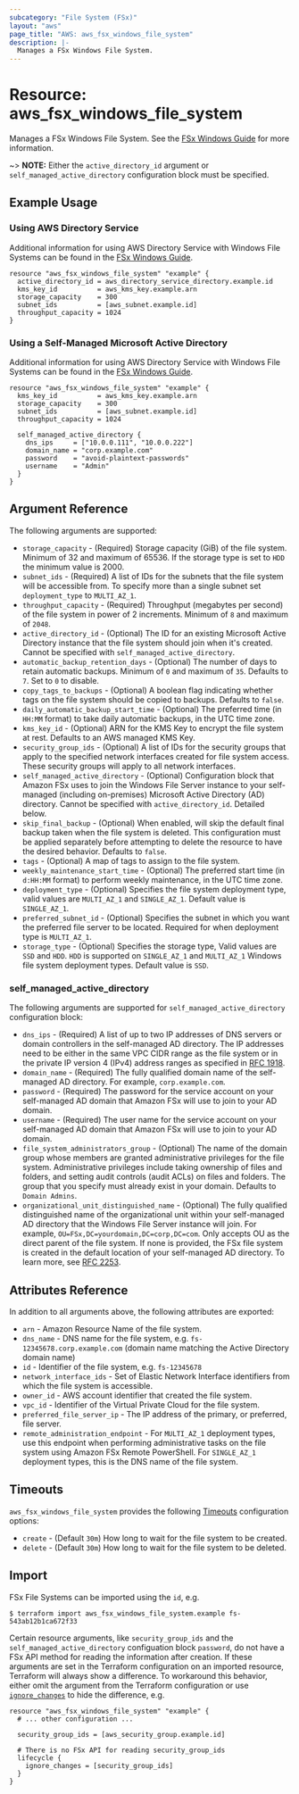 ```yaml
---
subcategory: "File System (FSx)"
layout: "aws"
page_title: "AWS: aws_fsx_windows_file_system"
description: |-
  Manages a FSx Windows File System.
---
```


# Resource: aws_fsx_windows_file_system

Manages a FSx Windows File System. See the [FSx Windows Guide](https://docs.aws.amazon.com/fsx/latest/WindowsGuide/what-is.html) for more information.

~> **NOTE:** Either the `active_directory_id` argument or `self_managed_active_directory` configuration block must be specified.

## Example Usage

### Using AWS Directory Service

Additional information for using AWS Directory Service with Windows File Systems can be found in the [FSx Windows Guide](https://docs.aws.amazon.com/fsx/latest/WindowsGuide/fsx-aws-managed-ad.html).

```hcl
resource "aws_fsx_windows_file_system" "example" {
  active_directory_id = aws_directory_service_directory.example.id
  kms_key_id          = aws_kms_key.example.arn
  storage_capacity    = 300
  subnet_ids          = [aws_subnet.example.id]
  throughput_capacity = 1024
}
```

### Using a Self-Managed Microsoft Active Directory

Additional information for using AWS Directory Service with Windows File Systems can be found in the [FSx Windows Guide](https://docs.aws.amazon.com/fsx/latest/WindowsGuide/self-managed-AD.html).

```hcl
resource "aws_fsx_windows_file_system" "example" {
  kms_key_id          = aws_kms_key.example.arn
  storage_capacity    = 300
  subnet_ids          = [aws_subnet.example.id]
  throughput_capacity = 1024

  self_managed_active_directory {
    dns_ips     = ["10.0.0.111", "10.0.0.222"]
    domain_name = "corp.example.com"
    password    = "avoid-plaintext-passwords"
    username    = "Admin"
  }
}
```

## Argument Reference

The following arguments are supported:

* `storage_capacity` - (Required) Storage capacity (GiB) of the file system. Minimum of 32 and maximum of 65536. If the storage type is set to `HDD` the minimum value is 2000.
* `subnet_ids` - (Required) A list of IDs for the subnets that the file system will be accessible from. To specify more than a single subnet set `deployment_type` to `MULTI_AZ_1`.
* `throughput_capacity` - (Required) Throughput (megabytes per second) of the file system in power of 2 increments. Minimum of `8` and maximum of `2048`.
* `active_directory_id` - (Optional) The ID for an existing Microsoft Active Directory instance that the file system should join when it's created. Cannot be specified with `self_managed_active_directory`.
* `automatic_backup_retention_days` - (Optional) The number of days to retain automatic backups. Minimum of `0` and maximum of `35`. Defaults to `7`. Set to `0` to disable.
* `copy_tags_to_backups` - (Optional) A boolean flag indicating whether tags on the file system should be copied to backups. Defaults to `false`.
* `daily_automatic_backup_start_time` - (Optional) The preferred time (in `HH:MM` format) to take daily automatic backups, in the UTC time zone.
* `kms_key_id` - (Optional) ARN for the KMS Key to encrypt the file system at rest. Defaults to an AWS managed KMS Key.
* `security_group_ids` - (Optional) A list of IDs for the security groups that apply to the specified network interfaces created for file system access. These security groups will apply to all network interfaces.
* `self_managed_active_directory` - (Optional) Configuration block that Amazon FSx uses to join the Windows File Server instance to your self-managed (including on-premises) Microsoft Active Directory (AD) directory. Cannot be specified with `active_directory_id`. Detailed below.
* `skip_final_backup` - (Optional) When enabled, will skip the default final backup taken when the file system is deleted. This configuration must be applied separately before attempting to delete the resource to have the desired behavior. Defaults to `false`.
* `tags` - (Optional) A map of tags to assign to the file system.
* `weekly_maintenance_start_time` - (Optional) The preferred start time (in `d:HH:MM` format) to perform weekly maintenance, in the UTC time zone.
* `deployment_type` - (Optional) Specifies the file system deployment type, valid values are `MULTI_AZ_1` and `SINGLE_AZ_1`. Default value is `SINGLE_AZ_1`.
* `preferred_subnet_id` - (Optional) Specifies the subnet in which you want the preferred file server to be located. Required for when deployment type is `MULTI_AZ_1`.
* `storage_type` - (Optional) Specifies the storage type, Valid values are `SSD` and `HDD`. `HDD` is supported on `SINGLE_AZ_1` and `MULTI_AZ_1` Windows file system deployment types. Default value is `SSD`.

### self_managed_active_directory

The following arguments are supported for `self_managed_active_directory` configuration block:

* `dns_ips` - (Required) A list of up to two IP addresses of DNS servers or domain controllers in the self-managed AD directory. The IP addresses need to be either in the same VPC CIDR range as the file system or in the private IP version 4 (IPv4) address ranges as specified in [RFC 1918](https://tools.ietf.org/html/rfc1918).
* `domain_name` - (Required) The fully qualified domain name of the self-managed AD directory. For example, `corp.example.com`.
* `password` - (Required) The password for the service account on your self-managed AD domain that Amazon FSx will use to join to your AD domain.
* `username` - (Required) The user name for the service account on your self-managed AD domain that Amazon FSx will use to join to your AD domain.
* `file_system_administrators_group` - (Optional) The name of the domain group whose members are granted administrative privileges for the file system. Administrative privileges include taking ownership of files and folders, and setting audit controls (audit ACLs) on files and folders. The group that you specify must already exist in your domain. Defaults to `Domain Admins`.
* `organizational_unit_distinguished_name` - (Optional) The fully qualified distinguished name of the organizational unit within your self-managed AD directory that the Windows File Server instance will join. For example, `OU=FSx,DC=yourdomain,DC=corp,DC=com`. Only accepts OU as the direct parent of the file system. If none is provided, the FSx file system is created in the default location of your self-managed AD directory. To learn more, see [RFC 2253](https://tools.ietf.org/html/rfc2253).

## Attributes Reference

In addition to all arguments above, the following attributes are exported:

* `arn` - Amazon Resource Name of the file system.
* `dns_name` - DNS name for the file system, e.g. `fs-12345678.corp.example.com` (domain name matching the Active Directory domain name)
* `id` - Identifier of the file system, e.g. `fs-12345678`
* `network_interface_ids` - Set of Elastic Network Interface identifiers from which the file system is accessible.
* `owner_id` - AWS account identifier that created the file system.
* `vpc_id` - Identifier of the Virtual Private Cloud for the file system.
* `preferred_file_server_ip` - The IP address of the primary, or preferred, file server.
* `remote_administration_endpoint` - For `MULTI_AZ_1` deployment types, use this endpoint when performing administrative tasks on the file system using Amazon FSx Remote PowerShell. For `SINGLE_AZ_1` deployment types, this is the DNS name of the file system.

## Timeouts

`aws_fsx_windows_file_system` provides the following [Timeouts](/docs/configuration/resources.html#timeouts)
configuration options:

* `create` - (Default `30m`) How long to wait for the file system to be created.
* `delete` - (Default `30m`) How long to wait for the file system to be deleted.

## Import

FSx File Systems can be imported using the `id`, e.g.

```
$ terraform import aws_fsx_windows_file_system.example fs-543ab12b1ca672f33
```

Certain resource arguments, like `security_group_ids` and the `self_managed_active_directory` configuation block `password`, do not have a FSx API method for reading the information after creation. If these arguments are set in the Terraform configuration on an imported resource, Terraform will always show a difference. To workaround this behavior, either omit the argument from the Terraform configuration or use [`ignore_changes`](/docs/configuration/resources.html#ignore_changes) to hide the difference, e.g.

```hcl
resource "aws_fsx_windows_file_system" "example" {
  # ... other configuration ...

  security_group_ids = [aws_security_group.example.id]

  # There is no FSx API for reading security_group_ids
  lifecycle {
    ignore_changes = [security_group_ids]
  }
}
```
